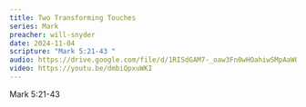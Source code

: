 ```yaml
---
title: Two Transforming Touches
series: Mark
preacher: will-snyder
date: 2024-11-04
scripture: "Mark 5:21-43 "
audio: https://drive.google.com/file/d/1RISdGAM7-_oaw3Fn0wHOahiwSMpAaW0k/view?usp=sharing
video: https://youtu.be/dmbiQpxuWKI
---
```

Mark 5:21-43